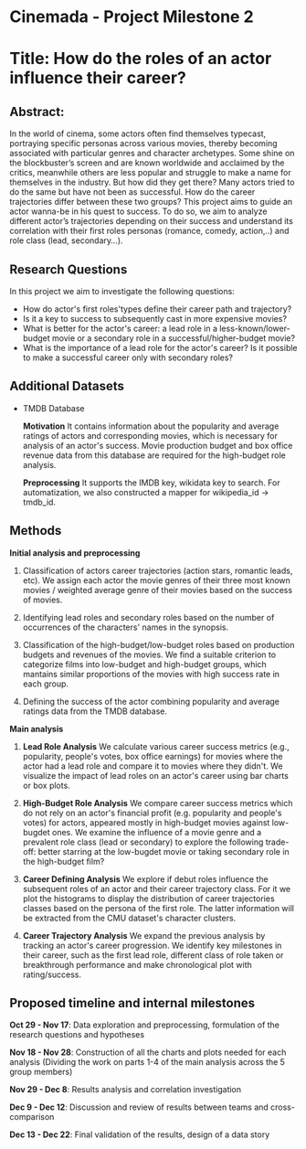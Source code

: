 # Cinemada - Project Milestone 2
# Title: How do the roles of an actor influence their career?

## Abstract:

In the world of cinema,  some actors often find themselves typecast, portraying specific personas across various movies, thereby becoming associated with particular genres and character archetypes. Some shine on the blockbuster’s screen and are known worldwide and acclaimed by the critics, meanwhile others are less popular and struggle to make a name for themselves in the industry. But how did they get there? Many actors tried to do the same but have not been as successful. How do the career trajectories differ between these two groups? This project aims to guide an actor wanna-be in his quest to success. To do so, we aim to analyze different actor’s trajectories depending on their success and understand its correlation with their first roles personas (romance, comedy, action,..) and role class (lead, secondary…). 

## Research Questions
In this project we aim to investigate the following questions:
- How do actor's first roles'types define their career path and trajectory?
- Is it a key to success to subsequently cast in more expensive movies?
- What is better for the actor's career: a lead role in a less-known/lower-budget movie or a secondary role in a successful/higher-budget movie?
- What is the importance of a lead role for the actor's career? Is it possible to make a successful career only with secondary roles?
  
## Additional Datasets

- TMDB Database

  **Motivation** It contains information about the popularity and average ratings of actors and corresponding movies, which is necessary for analysis of an actor's success. Movie production budget and box office revenue data from this database are required for the high-budget role analysis.

  **Preprocessing** 
  It supports the IMDB key, wikidata key to search. For automatization, we also constructed a mapper for wikipedia_id -> tmdb_id.


## Methods
**Initial analysis and preprocessing**

1. Classification of actors career trajectories (action stars, romantic leads, etc). We assign each actor the movie genres of their three most known movies / weighted average genre of their movies based on the success of movies.

2. Identifying lead roles and secondary roles  based on the number of occurrences of the characters' names in the synopsis.

3. Classification of the high-budget/low-budget roles based on production budgets and revenues of the movies. We find a suitable criterion to categorize films into low-budget and high-budget groups, which mantains similar proportions of the movies with high success rate in each group.

4. Defining the success of the actor combining popularity and average ratings data from the TMDB database.

**Main analysis**

1. **Lead Role Analysis** We calculate various career success metrics (e.g., popularity, people's votes, box office earnings) for movies where the actor had a lead role and compare it to movies where they didn't. We visualize the impact of lead roles on an actor's career using bar charts or box plots.

2. **High-Budget Role Analysis** We compare career success metrics which do not rely on an actor's financial profit (e.g. popularity and people's votes) for actors, appeared mostly in high-budget movies against low-bugdet ones. We examine the influence of a movie genre and a prevalent role class (lead or secondary) to explore the following trade-off: better starring at the low-bugdet movie or taking secondary role in the high-budget film?
   
3. **Career Defining Analysis** We explore if debut roles influence the subsequent roles of an actor and their career trajectory class. For it we plot the histograms to display the distribution of career trajectories classes based on the persona of the first role. The latter information will be extracted from the CMU dataset's character clusters.

4. **Career Trajectory Analysis** We expand the previous analysis by tracking an actor's career progression. We identify key milestones in their career, such as the first lead role, different class of role taken or breakthrough performance and make chronological plot with rating/success.

## Proposed timeline and internal milestones

**Oct 29 - Nov 17**: Data exploration and preprocessing, formulation of the research questions and hypotheses

**Nov 18 - Nov 28**: Construction of all the charts and plots needed for each analysis (Dividing the work on parts 1-4 of the main analysis across the 5 group members)

**Nov 29 - Dec 8**: Results analysis and correlation investigation

**Dec 9 - Dec 12**: Discussion and review of results between teams and cross-comparison

**Dec 13 - Dec 22**: Final validation of the results, design of a data story
